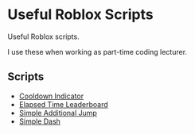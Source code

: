 # Useful Roblox Scripts
Useful Roblox scripts.

I use these when working as part-time coding lecturer.

## Scripts
* [Cooldown Indicator](./CooldownIndicator/)
* [Elapsed Time Leaderboard](./ElapsedTimeLeaderboard/)
* [Simple Additional Jump](./SimpleAdditionJump/)
* [Simple Dash](./SimpleDash/)
